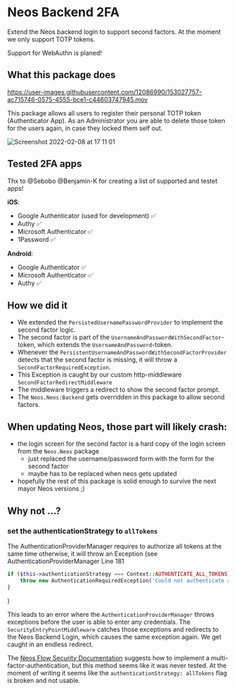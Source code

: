 # Neos Backend 2FA

Extend the Neos backend login to support second factors. At the moment we only support TOTP tokens.

Support for WebAuthn is planed!

## What this package does

https://user-images.githubusercontent.com/12086990/153027757-ac715746-0575-4555-bce1-c44603747945.mov

This package allows all users to register their personal TOTP token (Authenticator App). As an Administrator you are
able to delete those token for the users again, in case they locked them self out.

![Screenshot 2022-02-08 at 17 11 01](https://user-images.githubusercontent.com/12086990/153028043-93e9220e-cc22-4879-9edb-3e156c9accc8.png)

## Tested 2FA apps

Thx to @Sebobo @Benjamin-K for creating a list of supported and testet apps!

**iOS**:
* Google Authenticator (used for development) ✅
* Authy ✅
* Microsoft Authenticator ✅
* 1Password ✅

**Android**:
* Google Authenticator ✅
* Microsoft Authenticator ✅
* Authy ✅

## How we did it

* We extended the `PersistedUsernamePasswordProvider` to implement the second factor logic.
* The second factor is part of the `UsernameAndPasswordWithSecondFactor`-token, which extends the `UsernameAndPassword`-token.
* Whenever the `PersistentUsernameAndPasswordWithSecondFactorProvider` detects that the second factor is missing, it will throw a `SecondFactorRequiredException`.
* This Exception is caught by our custom http-middleware `SecondFactorRedirectMiddleware`
* The middleware triggers a redirect to show the second factor prompt.
* The `Neos.Neos:Backend` gets overridden in this package to allow second factors.

## When updating Neos, those part will likely crash:

* the login screen for the second factor is a hard copy of the login screen from the `Neos.Neos` package
  * just replaced the username/password form with the form for the second factor
  * maybe has to be replaced when neos gets updated
* hopefully the rest of this package is solid enough to survive the next mayor Neos versions ;)

## Why not ...?

### set the authenticationStrategy to `allTokens`

The AuthenticationProviderManager requires to authorize all tokens at the same time otherwise, it will throw
an Exception (see AuthenticationProviderManager Line 181

```php
if ($this->authenticationStrategy === Context::AUTHENTICATE_ALL_TOKENS) {
    throw new AuthenticationRequiredException('Could not authenticate all tokens, but authenticationStrategy was set to "all".', 1222203912);
}
```
)

This leads to an error where the `AuthenticationProviderManager` throws exceptions before the user is able to enter any
credentials. The `SecurityEntryPointMiddleware` catches those exceptions and redirects to the Neos Backend Login, which
causes the same exception again. We get caught in an endless redirect.

The [Neos Flow Security Documentation](https://flowframework.readthedocs.io/en/stable/TheDefinitiveGuide/PartIII/Security.html#multi-factor-authentication-strategy)
suggests how to implement a multi-factor-authentication, but this method seems like it was never tested. At the moment of writing
it seems like the `authenticationStrategy: allTokens` flag is broken and not usable.
